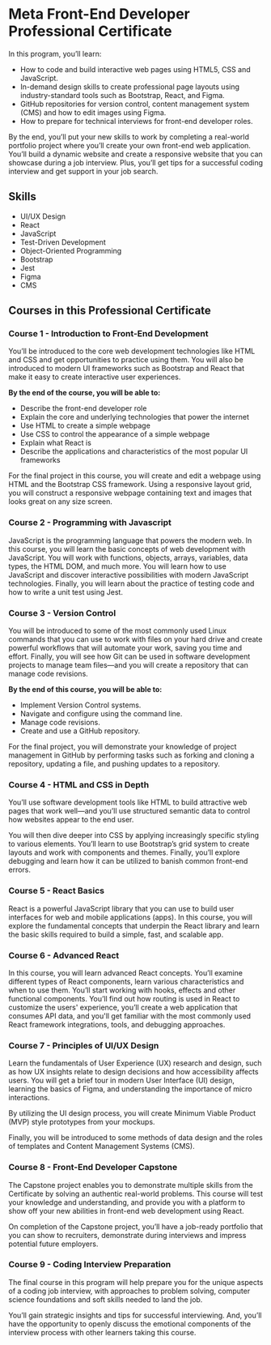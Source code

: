 # Meta Front-End Developer Professional Certificate #
In this program, you’ll learn:

- How to code and build interactive web pages using HTML5, CSS and JavaScript.
- In-demand design skills to create professional page layouts using industry-standard tools such as Bootstrap, React, and Figma.
- GitHub repositories for version control, content management system (CMS) and how to edit images using Figma.
- How to prepare for technical interviews for front-end developer roles.

By the end, you’ll put your new skills to work by completing a real-world portfolio project where you’ll create your own front-end web application. You’ll build a dynamic website and create a responsive website that you can showcase during a job interview. Plus, you’ll get tips for a successful coding interview and get support in your job search.

## Skills ##
- UI/UX Design
- React
- JavaScript
- Test-Driven Development
- Object-Oriented Programming
- Bootstrap
- Jest
- Figma
- CMS

## Courses in this Professional Certificate ##

### Course 1 - Introduction to Front-End Development ###
You’ll be introduced to the core web development technologies like HTML and CSS and get opportunities to practice using them. You will also be introduced to modern UI frameworks such as Bootstrap and React that make it easy to create interactive user experiences.

**By the end of the course, you will be able to:**
- Describe the front-end developer role
- Explain the core and underlying technologies that power the internet
- Use HTML to create a simple webpage
- Use CSS to control the appearance of a simple webpage
- Explain what React is
- Describe the applications and characteristics of the most popular UI frameworks

For the final project in this course, you will create and edit a webpage using HTML and the Bootstrap CSS framework. Using a responsive layout grid, you will construct a responsive webpage containing text and images that looks great on any size screen.

### Course 2 - Programming with Javascript ###
JavaScript is the programming language that powers the modern web. In this course, you will learn the basic concepts of web development with JavaScript. You will work with functions, objects, arrays, variables, data types, the HTML DOM, and much more. You will learn how to use JavaScript and discover interactive possibilities with modern JavaScript technologies. Finally, you will learn about the practice of testing code and how to write a unit test using Jest.

### Course 3 - Version Control ###
You will be introduced to some of the most commonly used Linux commands that you can use to work with files on your hard drive and create powerful workflows that will automate your work, saving you time and effort. Finally, you will see how Git can be used in software development projects to manage team files—and you will create a repository that can manage code revisions.

**By the end of this course, you will be able to:**
- Implement Version Control systems.
- Navigate and configure using the command line.
- Manage code revisions.
- Create and use a GitHub repository.

For the final project, you will demonstrate your knowledge of project management in GitHub by performing tasks such as forking and cloning a repository, updating a file, and pushing updates to a repository.

### Course 4 - HTML and CSS in Depth ###
You’ll use software development tools like HTML to build attractive web pages that work well—and you’ll use structured semantic data to control how websites appear to the end user.

You will then dive deeper into CSS by applying increasingly specific styling to various elements. You’ll learn to use Bootstrap’s grid system to create  layouts and work with components and themes. Finally, you’ll explore debugging and learn how it can be utilized to banish common front-end errors.

### Course 5 - React Basics ###
React is a powerful JavaScript library that you can use to build user interfaces for web and mobile applications (apps). In this course, you will explore the fundamental concepts that underpin the React library and learn the basic skills required to build a simple, fast, and scalable app.

### Course 6 - Advanced React ###
In this course, you will learn advanced React concepts. You’ll examine different types of React components, learn various characteristics and when to use them. You’ll start working with hooks, effects and other functional components. You’ll find out how routing is used in React to customize the users' experience, you’ll create a web application that consumes API data, and you'll get familiar with the most commonly used React framework integrations, tools, and debugging approaches.

### Course 7 - Principles of UI/UX Design ###
Learn the fundamentals of User Experience (UX) research and design, such as how UX insights relate to design decisions and how accessibility affects users. You will get a brief tour in modern User Interface (UI) design, learning the basics of Figma, and understanding the importance of micro interactions.

By utilizing the UI design process, you will create Minimum Viable Product (MVP) style prototypes from your mockups.

Finally, you will be introduced to some methods of data design and the roles of templates and Content Management Systems (CMS).

### Course 8 - Front-End Developer Capstone ###
The Capstone project enables you to demonstrate multiple skills from the Certificate by solving an authentic real-world problems. This course will test your knowledge and understanding, and provide you with a platform to show off your new abilities in front-end web development using React.

On completion of the Capstone project, you’ll have a job-ready portfolio that you can show to recruiters, demonstrate during interviews and impress potential future employers.

### Course 9 - Coding Interview Preparation ###
The final course in this program will help prepare you for the unique aspects of a coding job interview, with approaches to problem solving, computer science foundations and soft skills needed to land the job.

You’ll gain strategic insights and tips for successful interviewing. And, you’ll have the opportunity to openly discuss the emotional components of the interview process with other learners taking this course.
